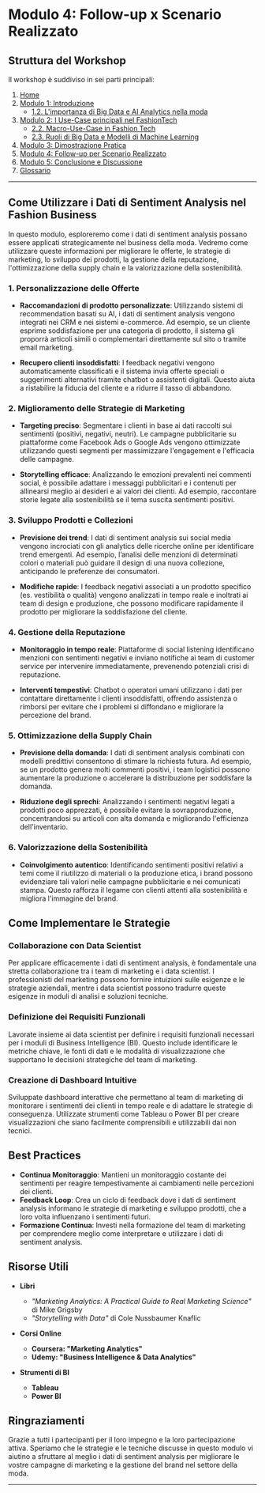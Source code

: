 # Modulo 4: Follow-up x Scenario Realizzato

## Struttura del Workshop

Il workshop è suddiviso in sei parti principali:

1. [Home](../../README.md)
2. [Modulo 1: Introduzione](../modulo-1-introduzione/README.md)
   - [1.2. L'importanza di Big Data e AI Analytics nella moda](../modulo-1-introduzione/README.md#12-limportanza-di-big-data-e-ai-analytics-nella-moda)
3. [Modulo 2: I Use-Case principali nel FashionTech](../modulo-2-use-case-principali/README.md)
   - [2.2. Macro-Use-Case in Fashion Tech](../modulo-2-use-case-principali/README.md#22-macro-use-case-in-fashion-tech)
   - [2.3. Ruoli di Big Data e Modelli di Machine Learning](../modulo-2-use-case-principali/README.md#23-ruoli-di-big-data-e-modelli-di-machine-learning)
4. [Modulo 3: Dimostrazione Pratica](../modulo-3-demostrazione-pratica/README.md)
5. [Modulo 4: Follow-up per Scenario Realizzato](../modulo-4-follow-up/README.md)
6. [Modulo 5: Conclusione e Discussione](../modulo-5-conclusione-discussione/README.md)
7. [Glossario](../glossario/README.md)

---


## Come Utilizzare i Dati di Sentiment Analysis nel Fashion Business

In questo modulo, esploreremo come i dati di sentiment analysis possano essere applicati strategicamente nel business della moda. Vedremo come utilizzare queste informazioni per migliorare le offerte, le strategie di marketing, lo sviluppo dei prodotti, la gestione della reputazione, l'ottimizzazione della supply chain e la valorizzazione della sostenibilità.

### 1. Personalizzazione delle Offerte

- **Raccomandazioni di prodotto personalizzate**: Utilizzando sistemi di recommendation basati su AI, i dati di sentiment analysis vengono integrati nei CRM e nei sistemi e-commerce. Ad esempio, se un cliente esprime soddisfazione per una categoria di prodotto, il sistema gli proporrà articoli simili o complementari direttamente sul sito o tramite email marketing.

- **Recupero clienti insoddisfatti**: I feedback negativi vengono automaticamente classificati e il sistema invia offerte speciali o suggerimenti alternativi tramite chatbot o assistenti digitali. Questo aiuta a ristabilire la fiducia del cliente e a ridurre il tasso di abbandono.

### 2. Miglioramento delle Strategie di Marketing

- **Targeting preciso**: Segmentare i clienti in base ai dati raccolti sui sentimenti (positivi, negativi, neutri). Le campagne pubblicitarie su piattaforme come Facebook Ads o Google Ads vengono ottimizzate utilizzando questi segmenti per massimizzare l'engagement e l'efficacia delle campagne.

- **Storytelling efficace**: Analizzando le emozioni prevalenti nei commenti social, è possibile adattare i messaggi pubblicitari e i contenuti per allinearsi meglio ai desideri e ai valori dei clienti. Ad esempio, raccontare storie legate alla sostenibilità se il tema suscita sentimenti positivi.

### 3. Sviluppo Prodotti e Collezioni

- **Previsione dei trend**: I dati di sentiment analysis sui social media vengono incrociati con gli analytics delle ricerche online per identificare trend emergenti. Ad esempio, l’analisi delle menzioni di determinati colori o materiali può guidare il design di una nuova collezione, anticipando le preferenze dei consumatori.

- **Modifiche rapide**: I feedback negativi associati a un prodotto specifico (es. vestibilità o qualità) vengono analizzati in tempo reale e inoltrati ai team di design e produzione, che possono modificare rapidamente il prodotto per migliorare la soddisfazione del cliente.

### 4. Gestione della Reputazione

- **Monitoraggio in tempo reale**: Piattaforme di social listening identificano menzioni con sentimenti negativi e inviano notifiche ai team di customer service per intervenire immediatamente, prevenendo potenziali crisi di reputazione.

- **Interventi tempestivi**: Chatbot o operatori umani utilizzano i dati per contattare direttamente i clienti insoddisfatti, offrendo assistenza o rimborsi per evitare che i problemi si diffondano e migliorare la percezione del brand.

### 5. Ottimizzazione della Supply Chain

- **Previsione della domanda**: I dati di sentiment analysis combinati con modelli predittivi consentono di stimare la richiesta futura. Ad esempio, se un prodotto genera molti commenti positivi, i team logistici possono aumentare la produzione o accelerare la distribuzione per soddisfare la domanda.

- **Riduzione degli sprechi**: Analizzando i sentimenti negativi legati a prodotti poco apprezzati, è possibile evitare la sovrapproduzione, concentrandosi su articoli con alta domanda e migliorando l'efficienza dell'inventario.

### 6. Valorizzazione della Sostenibilità

- **Coinvolgimento autentico**: Identificando sentimenti positivi relativi a temi come il riutilizzo di materiali o la produzione etica, i brand possono evidenziare tali valori nelle campagne pubblicitarie e nei comunicati stampa. Questo rafforza il legame con clienti attenti alla sostenibilità e migliora l'immagine del brand.

## Come Implementare le Strategie

### Collaborazione con Data Scientist

Per applicare efficacemente i dati di sentiment analysis, è fondamentale una stretta collaborazione tra i team di marketing e i data scientist. I professionisti del marketing possono fornire intuizioni sulle esigenze e le strategie aziendali, mentre i data scientist possono tradurre queste esigenze in moduli di analisi e soluzioni tecniche.

### Definizione dei Requisiti Funzionali

Lavorate insieme ai data scientist per definire i requisiti funzionali necessari per i moduli di Business Intelligence (BI). Questo include identificare le metriche chiave, le fonti di dati e le modalità di visualizzazione che supportano le decisioni strategiche del team di marketing.

### Creazione di Dashboard Intuitive

Sviluppate dashboard interattive che permettano al team di marketing di monitorare i sentimenti dei clienti in tempo reale e di adattare le strategie di conseguenza. Utilizzate strumenti come Tableau o Power BI per creare visualizzazioni che siano facilmente comprensibili e utilizzabili dai non tecnici.

## Best Practices

- **Continua Monitoraggio**: Mantieni un monitoraggio costante dei sentimenti per reagire tempestivamente ai cambiamenti nelle percezioni dei clienti.
- **Feedback Loop**: Crea un ciclo di feedback dove i dati di sentiment analysis informano le strategie di marketing e sviluppo prodotti, che a loro volta influenzano i sentimenti futuri.
- **Formazione Continua**: Investi nella formazione del team di marketing per comprendere meglio come interpretare e utilizzare i dati di sentiment analysis.

## Risorse Utili

- **Libri**
  - *"Marketing Analytics: A Practical Guide to Real Marketing Science"* di Mike Grigsby
  - *"Storytelling with Data"* di Cole Nussbaumer Knaflic

- **Corsi Online**
  - **Coursera: "Marketing Analytics"**
  - **Udemy: "Business Intelligence & Data Analytics"**

- **Strumenti di BI**
  - **Tableau**
  - **Power BI**

## Ringraziamenti

Grazie a tutti i partecipanti per il loro impegno e la loro partecipazione attiva. Speriamo che le strategie e le tecniche discusse in questo modulo vi aiutino a sfruttare al meglio i dati di sentiment analysis per migliorare le vostre campagne di marketing e la gestione del brand nel settore della moda.

---
